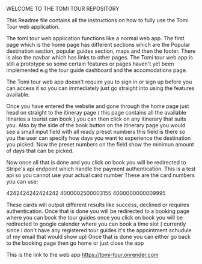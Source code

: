 WELCOME TO THE TOMI TOUR REPOSITORY


This Readme file contains all the instructions on how to fully use the Tomi Tour web application.

The tomi tour web application functions like a normal web app. The first page which is the home page has different sections which are the Popular destination section, popular guides section, maps and then the footer.
There is also the navbar which has links to other pages. The Tomi tour web app  is still a prototype so some certain features or pages haven't yet been implemented e.g the tour guide dashboard and the accomodations page.

The Tomi tour web app doesn't require you to sign in or sign up before you can access it so you can immediately just go straight into using the features available.

Once you have entered the website and gone through the home page just head on straight to the itineray page ( this page contains all the available itinaries a tourist can book ) you can then click on any itinerary that suits you.
Also by the side of the book button on the itinerary page you would see a small input field with all ready preset numbers this field is there so you the user can specify how days you want to experience the destination you picked. Now the preset numbers on the field show the minimun amount of days that can be picked.

Now once all that is done and you click on book you will be redirected to Stripe's api endpoint which handle the payment authentication. This is a test api so you cannot use your actual card number 
These are the card numbers you can use;

4242424242424242
4000002500003155
4000000000009995


These cards will output different results like success, declined or requires authentication. Once that is done you will be redirected to a booking page where you can book the tour guides once you click on book you will be redirected to google calender where you can book a time slot ( currently since i don't have any registered tour guides it's the appointment schudule of my email that would show up)
Once that is done you can either go back to the booking page then go home or just close the app

This is the link to the web app  https://tomi-tour.onrender.com
